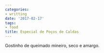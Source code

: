 ```yaml
---
categories:
- writting
date: '2017-02-17'
tags:
- food
title: Especial de Poços de Caldas
---
```


Gostinho de queimado mineiro, seco e amargo.